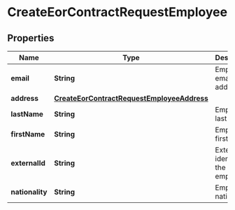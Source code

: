 

# CreateEorContractRequestEmployee


## Properties

| Name | Type | Description | Notes |
|------------ | ------------- | ------------- | -------------|
|**email** | **String** | Employee&#39;s email address. |  [optional] |
|**address** | [**CreateEorContractRequestEmployeeAddress**](CreateEorContractRequestEmployeeAddress.md) |  |  [optional] |
|**lastName** | **String** | Employee&#39;s last name. |  |
|**firstName** | **String** | Employee&#39;s first name. |  |
|**externalId** | **String** | External identifier of the employee. |  [optional] |
|**nationality** | **String** | Employee&#39;s nationality. |  |



